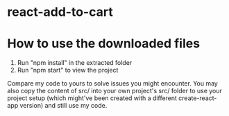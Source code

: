 # react-add-to-cart

# How to use the downloaded files

1. Run "npm install" in the extracted folder
2. Run "npm start" to view the project

Compare my code to yours to solve issues you might encounter. You may also copy the content of src/ into your own project's src/ folder to use your project setup (which might've been created with a different create-react-app version) and still use my code.
